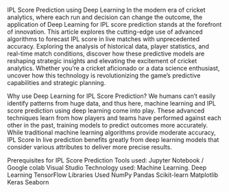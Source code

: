 IPL Score Prediction using Deep Learning
In the modern era of cricket analytics, where each run and decision can change the outcome, the application of Deep Learning for IPL score prediction stands at the forefront of innovation. This article explores the cutting-edge use of advanced algorithms to forecast IPL score in live matches with unprecedented accuracy. Exploring the analysis of historical data, player statistics, and real-time match conditions, discover how these predictive models are reshaping strategic insights and elevating the excitement of cricket analytics. 
Whether you’re a cricket aficionado or a data science enthusiast, uncover how this technology is revolutionizing the game’s predictive capabilities and strategic planning.

Why use Deep Learning for IPL Score Prediction?
We humans can’t easily identify patterns from huge data, and thus here, machine learning and IPL score prediction using deep learning come into play. These advanced techniques learn from how players and teams have performed against each other in the past, training models to predict outcomes more accurately. While traditional machine learning algorithms provide moderate accuracy, IPL Score In live prediction benefits greatly from deep learning models that consider various attributes to deliver more precise results.

Prerequisites for IPL Score Prediction
Tools used:
Jupyter Notebook / Google colab
Visual Studio
Technology used:
Machine Learning.
Deep Learning
TensorFlow
Libraries Used
NumPy
Pandas
Scikit-learn
Matplotlib
Keras
Seaborn

